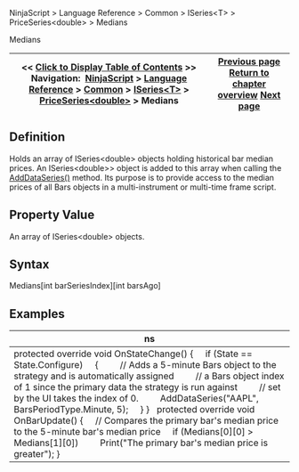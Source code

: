 ﻿
NinjaScript \> Language Reference \> Common \> ISeries\<T\> \> PriceSeries\<double\> \> Medians

Medians

| \<\< [Click to Display Table of Contents](medians.md) \>\> **Navigation:**     [NinjaScript](ninjascript-1.md) \> [Language Reference](language_reference_wip-1.md) \> [Common](common-1.md) \> [ISeries\<T\>](iseriest-1.md) \> [PriceSeries\<double\>](priceseries-1.md) \> Medians | [Previous page](median-1.md) [Return to chapter overview](priceseries-1.md) [Next page](open-1.md) |
| --- | --- |
## Definition
Holds an array of ISeries\<double\> objects holding historical bar median prices. An ISeries\<double\>\> object is added to this array when calling the [AddDataSeries()](adddataseries-1.md) method. Its purpose is to provide access to the median prices of all Bars objects in a multi\-instrument or multi\-time frame script. 
 
## Property Value
An array of ISeries\<double\> objects.
 
## Syntax
Medians\[int barSeriesIndex]\[int barsAgo]
 
## 
## Examples

| ns |
| --- |
| protected override void OnStateChange() {      if (State \=\= State.Configure)      {          // Adds a 5\-minute Bars object to the strategy and is automatically assigned          // a Bars object index of 1 since the primary data the strategy is run against          // set by the UI takes the index of 0\.          AddDataSeries("AAPL", BarsPeriodType.Minute, 5);       } }    protected override void OnBarUpdate()  {       // Compares the primary bar's median price to the 5\-minute bar's median price      if (Medians\[0]\[0] \> Medians\[1]\[0])           Print("The primary bar's median price is greater");  } |
